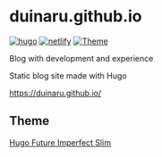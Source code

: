 # duinaru.github.io
[![hugo](https://img.shields.io/badge/tool-hugo-blue)](https://gohugo.io/)
[![netlify](https://img.shields.io/badge/CI/CD-netlify-green)](https://www.netlify.com/)
[![Theme](https://img.shields.io/badge/theme-Hugo%20Future%20Imperfect%20Slim-silver)](https://github.com/pacollins/hugo-future-imperfect-slim)

Blog with development and experience

Static blog site made with Hugo

https://duinaru.github.io/

## Theme
[Hugo Future Imperfect Slim](https://github.com/pacollins/hugo-future-imperfect-slim)
